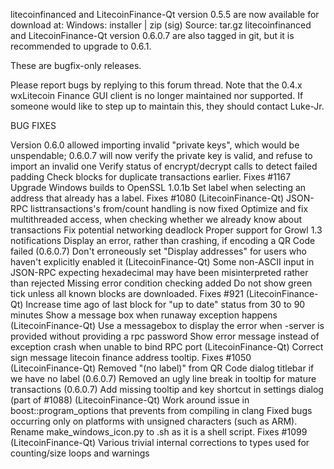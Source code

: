 litecoinfinanced and LitecoinFinance-Qt version 0.5.5 are now available for download at:
Windows: installer | zip (sig)
Source: tar.gz
litecoinfinanced and LitecoinFinance-Qt version 0.6.0.7 are also tagged in git, but it is recommended to upgrade to 0.6.1.

These are bugfix-only releases.

Please report bugs by replying to this forum thread. Note that the 0.4.x wxLitecoin Finance GUI client is no longer maintained nor supported. If someone would like to step up to maintain this, they should contact Luke-Jr.

BUG FIXES

Version 0.6.0 allowed importing invalid "private keys", which would be unspendable; 0.6.0.7 will now verify the private key is valid, and refuse to import an invalid one
Verify status of encrypt/decrypt calls to detect failed padding
Check blocks for duplicate transactions earlier. Fixes #1167
Upgrade Windows builds to OpenSSL 1.0.1b
Set label when selecting an address that already has a label. Fixes #1080 (LitecoinFinance-Qt)
JSON-RPC listtransactions's from/count handling is now fixed
Optimize and fix multithreaded access, when checking whether we already know about transactions
Fix potential networking deadlock
Proper support for Growl 1.3 notifications
Display an error, rather than crashing, if encoding a QR Code failed (0.6.0.7)
Don't erroneously set "Display addresses" for users who haven't explicitly enabled it (LitecoinFinance-Qt)
Some non-ASCII input in JSON-RPC expecting hexadecimal may have been misinterpreted rather than rejected
Missing error condition checking added
Do not show green tick unless all known blocks are downloaded. Fixes #921 (LitecoinFinance-Qt)
Increase time ago of last block for "up to date" status from 30 to 90 minutes
Show a message box when runaway exception happens (LitecoinFinance-Qt)
Use a messagebox to display the error when -server is provided without providing a rpc password
Show error message instead of exception crash when unable to bind RPC port (LitecoinFinance-Qt)
Correct sign message litecoin finance address tooltip. Fixes #1050 (LitecoinFinance-Qt)
Removed "(no label)" from QR Code dialog titlebar if we have no label (0.6.0.7)
Removed an ugly line break in tooltip for mature transactions (0.6.0.7)
Add missing tooltip and key shortcut in settings dialog (part of #1088) (LitecoinFinance-Qt)
Work around issue in boost::program_options that prevents from compiling in clang
Fixed bugs occurring only on platforms with unsigned characters (such as ARM).
Rename make_windows_icon.py to .sh as it is a shell script. Fixes #1099 (LitecoinFinance-Qt)
Various trivial internal corrections to types used for counting/size loops and warnings
